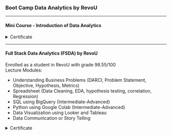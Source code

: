 ### Boot Camp Data Analytics by RevoU

----

#### Mini Course - Introduction of Data Analytics

<details>
<summary markdown="span">Certificate</summary>

![DAMC22 RevoU](https://user-images.githubusercontent.com/112692717/201865264-7f175680-27a3-4963-a672-e669646a7ad9.png)

</details>

----

#### Full Stack Data Analytics (FSDA) by RevoU

Enrolled as a student in RevoU with grade 98.55/100</br>
Lecture Modules:</br>
- Understanding Business Problems (DARCI, Problem Statement, Objective, Hypothesis, Metrics)</br>
- Spreadsheet (Data Cleaning, EDA, hypothesis testing, correlation, Regression)</br>
- SQL using BigQuery (Intermediate-Advanced)</br>
- Python using Google Colab (Intermediate-Advanced)</br>
- Data Visualization using Looker and Tableau </br>
- Data Communication or Story Telling

<details>
<summary markdown="span">Certificate</summary>

![image](https://github.com/margiantoramadhani/Certificate_FSDA_RevoU/assets/112692717/0306c915-2f25-4d3b-a6ba-bd069cdb24ed)

</details>
